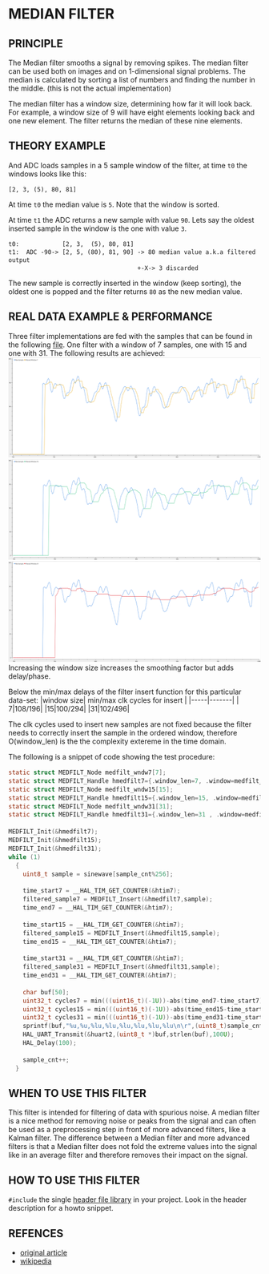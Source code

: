 # MEDIAN FILTER

## PRINCIPLE
The Median filter smooths a signal by removing spikes. The median filter can be used both on images and on 1-dimensional signal problems. The median is calculated by sorting a list of numbers and finding the number in the middle. (this is not the actual implementation)

The median filter has a window size, determining how far it will look back. For example, a window size of 9 will have eight elements looking back and one new element. The filter returns the median of these nine elements.

## THEORY EXAMPLE
And ADC loads samples in a 5 sample window of the filter, at time `t0` the windows looks like this:
```
[2, 3, (5), 80, 81]
```
At time `t0` the median value is `5`. Note that the window is sorted.

At time `t1` the ADC returns a new sample with value `90`. Lets say the oldest inserted sample in the window is the one with value `3`.
```
t0:            [2, 3,  (5), 80, 81]
t1:  ADC -90-> [2, 5, (80), 81, 90] -> 80 median value a.k.a filtered output
                                    +-X-> 3 discarded
```
The new sample is correctly inserted in the window (keep sorting), the oldest one is popped and the filter returns `80` as the new median value.

## REAL DATA EXAMPLE & PERFORMANCE
Three filter implementations are fed with the samples that can be found in the following [file](https://gist.github.com/simoneruffini/ef8bbe7abfdde949d6c045d308406161). One filter with a window of 7 samples, one with 15 and one with 31. The following results are achieved:
![median_filter_7_nodes_window]( ./filtered_window_7.png)
![median_filter_15_nodes_window](./filtered_window_15.png)
![median_filter_31_nodes_window](./filtered_window_31.png)
Increasing the window size increases the smoothing factor but adds delay/phase. 

Below the min/max delays of the filter insert function for this particular data-set:
|window size| min/max clk cycles for insert |
|-----|-------|
| 7|108/196|
|15|100/294|
|31|102/496|

The clk cycles used to insert new samples are not fixed because the filter needs to correctly insert the sample in the ordered window, therefore O(window_len) is the the complexity extereme in the time domain.

The following is a snippet of code showing the test procedure:
```c
static struct MEDFILT_Node medfilt_wndw7[7];
static struct MEDFILT_Handle hmedfilt7={.window_len=7, .window=medfilt_wndw7};
static struct MEDFILT_Node medfilt_wndw15[15];
static struct MEDFILT_Handle hmedfilt15={.window_len=15, .window=medfilt_wndw15};
static struct MEDFILT_Node medfilt_wndw31[31];
static struct MEDFILT_Handle hmedfilt31={.window_len=31 , .window=medfilt_wndw31};

MEDFILT_Init(&hmedfilt7);
MEDFILT_Init(&hmedfilt15);
MEDFILT_Init(&hmedfilt31);
while (1)
  {
    uint8_t sample = sinewave[sample_cnt%256];

    time_start7 = __HAL_TIM_GET_COUNTER(&htim7);
    filtered_sample7 = MEDFILT_Insert(&hmedfilt7,sample);
    time_end7 = __HAL_TIM_GET_COUNTER(&htim7);

    time_start15 = __HAL_TIM_GET_COUNTER(&htim7);
    filtered_sample15 = MEDFILT_Insert(&hmedfilt15,sample);
    time_end15 = __HAL_TIM_GET_COUNTER(&htim7);

    time_start31 = __HAL_TIM_GET_COUNTER(&htim7);
    filtered_sample31 = MEDFILT_Insert(&hmedfilt31,sample);
    time_end31 = __HAL_TIM_GET_COUNTER(&htim7);

    char buf[50];
    uint32_t cycles7 = min(((uint16_t)(-1U))-abs(time_end7-time_start7),abs(time_end7-time_start7));
    uint32_t cycles15 = min(((uint16_t)(-1U))-abs(time_end15-time_start15),abs(time_end15-time_start15));
    uint32_t cycles31 = min(((uint16_t)(-1U))-abs(time_end31-time_start31),abs(time_end31-time_start31));
    sprintf(buf,"%u,%u,%lu,%lu,%lu,%lu,%lu,%lu\n\r",(uint8_t)sample_cnt%256,sample,filtered_sample7,filtered_sample15,filtered_sample31,cycles7,cycles15,cycles31);
    HAL_UART_Transmit(&huart2,(uint8_t *)buf,strlen(buf),100U);
    HAL_Delay(100);

    sample_cnt++;
  }
```
## WHEN TO USE THIS FILTER
This filter is intended for filtering of data with spurious noise. 
A median filter is a nice method for removing noise or peaks from the signal and can often be used as a preprocessing step in front of more advanced filters, like a Kalman filter. The difference between a Median filter and more advanced filters is that a Median filter does not fold the extreme values into the signal like in an average filter and therefore removes their impact on the signal.

## HOW TO USE THIS FILTER
`#include` the single [header file library](./median_filter.h) in your project. Look in the header description for a howto snippet.

## REFENCES
- [original article](https://onlinedocs.microchip.com/pr/GUID-2607C185-2590-41FF-8911-0DAD5D1E3F69-en-US-5/index.html?GUID-6A33F45D-59E7-4DAD-8305-1CC428DBEB1E)
- [wikipedia](https://en.wikipedia.org/wiki/Median_filter)
